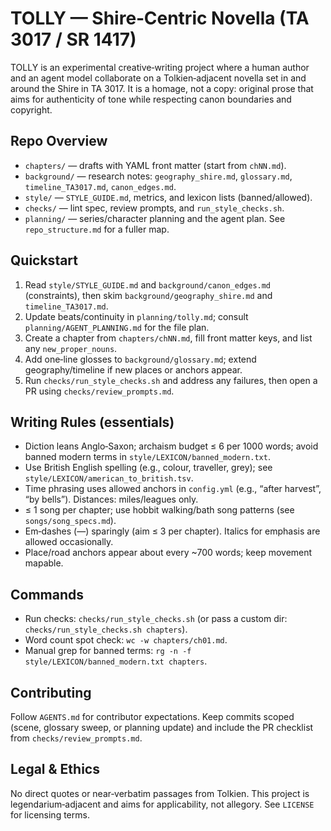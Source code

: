 # TOLLY — Shire‑Centric Novella (TA 3017 / SR 1417)

TOLLY is an experimental creative‑writing project where a human author and an agent model collaborate on a Tolkien‑adjacent novella set in and around the Shire in TA 3017. It is a homage, not a copy: original prose that aims for authenticity of tone while respecting canon boundaries and copyright.

## Repo Overview
- `chapters/` — drafts with YAML front matter (start from `chNN.md`).
- `background/` — research notes: `geography_shire.md`, `glossary.md`, `timeline_TA3017.md`, `canon_edges.md`.
- `style/` — `STYLE_GUIDE.md`, metrics, and lexicon lists (banned/allowed).
- `checks/` — lint spec, review prompts, and `run_style_checks.sh`.
- `planning/` — series/character planning and the agent plan.
See `repo_structure.md` for a fuller map.

## Quickstart
1) Read `style/STYLE_GUIDE.md` and `background/canon_edges.md` (constraints), then skim `background/geography_shire.md` and `timeline_TA3017.md`.
2) Update beats/continuity in `planning/tolly.md`; consult `planning/AGENT_PLANNING.md` for the file plan.
3) Create a chapter from `chapters/chNN.md`, fill front matter keys, and list any `new_proper_nouns`.
4) Add one‑line glosses to `background/glossary.md`; extend geography/timeline if new places or anchors appear.
5) Run `checks/run_style_checks.sh` and address any failures, then open a PR using `checks/review_prompts.md`.

## Writing Rules (essentials)
- Diction leans Anglo‑Saxon; archaism budget ≤ 6 per 1000 words; avoid banned modern terms in `style/LEXICON/banned_modern.txt`.
- Use British English spelling (e.g., colour, traveller, grey); see `style/LEXICON/american_to_british.tsv`.
- Time phrasing uses allowed anchors in `config.yml` (e.g., “after harvest”, “by bells”). Distances: miles/leagues only.
- ≤ 1 song per chapter; use hobbit walking/bath song patterns (see `songs/song_specs.md`).
- Em‑dashes (—) sparingly (aim ≤ 3 per chapter). Italics for emphasis are allowed occasionally.
- Place/road anchors appear about every ~700 words; keep movement mapable.

## Commands
- Run checks: `checks/run_style_checks.sh` (or pass a custom dir: `checks/run_style_checks.sh chapters`).
- Word count spot check: `wc -w chapters/ch01.md`.
- Manual grep for banned terms: `rg -n -f style/LEXICON/banned_modern.txt chapters`.

## Contributing
Follow `AGENTS.md` for contributor expectations. Keep commits scoped (scene, glossary sweep, or planning update) and include the PR checklist from `checks/review_prompts.md`.

## Legal & Ethics
No direct quotes or near‑verbatim passages from Tolkien. This project is legendarium‑adjacent and aims for applicability, not allegory. See `LICENSE` for licensing terms.
